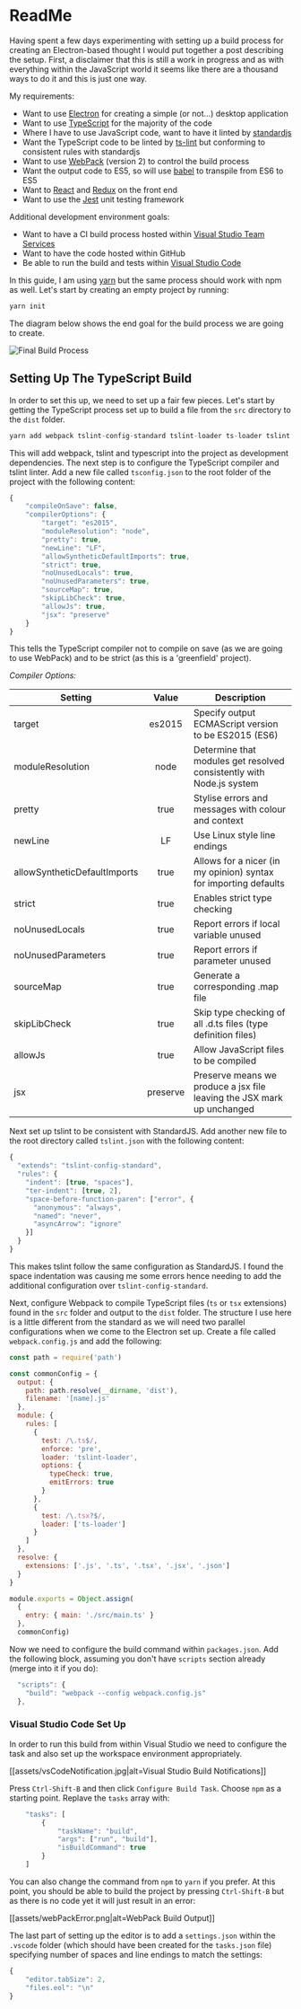 # ReadMe #

Having spent a few days experimenting with setting up a build process for creating an Electron-based thought I would put together a post describing the setup. First, a disclaimer that this is still a work in progress and as with everything within the JavaScript world it seems like there are a thousand ways to do it and this is just one way. 

My requirements:
* Want to use [Electron](https://electron.atom.io/) for creating a simple (or not…) desktop application
* Want to use [TypeScript](http://www.typescriptlang.org/) for the majority of the code
* Where I have to use JavaScript code, want to have it linted by [standardjs](https://standardjs.com/)
* Want the TypeScript code to be linted by [ts-lint](https://palantir.github.io/tslint/) but conforming to consistent rules with standardjs
* Want to use [WebPack](https://webpack.js.org/) (version 2) to control the build process
* Want the output code to ES5, so will use [babel](https://babeljs.io/) to transpile from ES6 to ES5
* Want to [React](https://facebook.github.io/react/) and [Redux](http://redux.js.org/) on the front end
* Want to use the [Jest](https://facebook.github.io/jest/) unit testing framework

Additional development environment goals:
* Want to have a CI build process hosted within [Visual Studio Team Services](https://www.visualstudio.com/team-services/)
* Want to have the code hosted within GitHub
* Be able to run the build and tests within [Visual Studio Code](https://code.visualstudio.com/)

In this guide, I am using [yarn](https://yarnpkg.com/en/) but the same process should work with npm as well. Let's start by creating an empty project by running:

```js
yarn init
```

The diagram below shows the end goal for the build process we are going to create.

![Final Build Process](assets/buildProcess.jpg)

## Setting Up The TypeScript Build ##

In order to set this up, we need to set up a fair few pieces. Let's start by getting the TypeScript process set up to build a file from the `src` directory to the `dist` folder.

```js
yarn add webpack tslint-config-standard tslint-loader ts-loader tslint typescript -D
```

This will add webpack, tslint and typescript into the project as development dependencies. The next step is to configure the TypeScript compiler and tslint linter. Add a new file called `tsconfig.json` to the root folder of the project with the following content:

```js
{
    "compileOnSave": false,
    "compilerOptions": {
        "target": "es2015",
        "moduleResolution": "node",
        "pretty": true,
        "newLine": "LF",
        "allowSyntheticDefaultImports": true,
        "strict": true,
        "noUnusedLocals": true,
        "noUnusedParameters": true,
        "sourceMap": true,
        "skipLibCheck": true,
        "allowJs": true,
        "jsx": "preserve"
    }
}
```

This tells the TypeScript compiler not to compile on save (as we are going to use WebPack) and to be strict (as this is a 'greenfield' project).

*Compiler Options:*

|Setting|Value|Description|
|----|:---:|---|
|target|es2015|Specify output ECMAScript version to be ES2015 (ES6)|
|moduleResolution|node|Determine that modules get resolved consistently with Node.js system|
|pretty|true|Stylise errors and messages with colour and context|
|newLine|LF|Use Linux style line endings|
|allowSyntheticDefaultImports|true|Allows for a nicer (in my opinion) syntax for importing defaults|
|strict|true|Enables strict type checking|
|noUnusedLocals|true|Report errors if local variable unused|
|noUnusedParameters|true|Report errors if parameter unused|
|sourceMap|true|Generate a corresponding .map file|
|skipLibCheck|true|Skip type checking of all .d.ts files (type definition files)|
|allowJs|true|Allow JavaScript files to be compiled|
|jsx|preserve|Preserve means we produce a jsx file leaving the JSX mark up unchanged|

Next  set up tslint to be consistent with StandardJS. Add another new file to the root directory called `tslint.json` with the following content:

```js
{
  "extends": "tslint-config-standard",
  "rules": {
    "indent": [true, "spaces"],
    "ter-indent": [true, 2],
    "space-before-function-paren": ["error", {
      "anonymous": "always",
      "named": "never",
      "asyncArrow": "ignore"
    }]
  }
}
```

This makes tslint follow the same configuration as StandardJS. I found the space indentation was causing me some errors hence needing to add the additional configuration over `tslint-config-standard`.

Next, configure Webpack to compile TypeScript files (`ts` or `tsx` extensions) found in the `src` folder and output to the `dist` folder. The structure I use here is a little different from the standard as we will need two parallel configurations when we come to the Electron set up. Create a file called `webpack.config.js` and add the following:

```js
const path = require('path')

const commonConfig = {
  output: {
    path: path.resolve(__dirname, 'dist'),
    filename: '[name].js'
  },
  module: {
    rules: [
      {
        test: /\.ts$/,
        enforce: 'pre',
        loader: 'tslint-loader',
        options: {
          typeCheck: true,
          emitErrors: true
        }
      },
      {
        test: /\.tsx?$/,
        loader: ['ts-loader']
      }
    ]
  },
  resolve: {
    extensions: ['.js', '.ts', '.tsx', '.jsx', '.json']
  }
}

module.exports = Object.assign(
  {
    entry: { main: './src/main.ts' }
  },
  commonConfig)
```

Now we need to configure the build command within `packages.json`. Add the following block, assuming you don't have `scripts` section already (merge into it if you do):

```js
  "scripts": {
    "build": "webpack --config webpack.config.js"
  },
```

### Visual Studio Code Set Up ###

In order to run this build from within Visual Studio we need to configure the task and also set up the workspace environment appropriately. 

[[assets/vsCodeNotification.jpg|alt=Visual Studio Build Notifications]]

Press `Ctrl-Shift-B` and then click `Configure Build Task`. Choose `npm` as a starting point. Replave the `tasks` array with:

```js
    "tasks": [
        {
            "taskName": "build",
            "args": ["run", "build"],
            "isBuildCommand": true
        }
    ]
```

You can also change the command from `npm` to `yarn` if you prefer. At this point, you should be able to build the project by pressing `Ctrl-Shift-B` but as there is no code yet it will just result in an error:

[[assets/webPackError.png|alt=WebPack Build Output]]

The last part of setting up the editor is to add a `settings.json` within the `.vscode` folder (which should have been created for the `tasks.json` file) specifying number of spaces and line endings to match the settings:

```js
{
    "editor.tabSize": 2,
    "files.eol": "\n"
}
```

